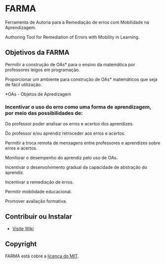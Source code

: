 # FARMA

Ferramenta de Autoria para a Remediação de erros com Mobilidade na Aprendizagem.

Authoring Tool for Remediation of Errors with Mobility in Learning.

## Objetivos da FARMA 

 Permitir a construção de OAs* para o ensino da matemática por professores leigos em programação.
 
 Proporcionar um ambiente para construção de OAs* matemáticos que seja de fácil utilização.

 *OAs - Objetos de Apredizagem

### Incentivar o uso do erro como uma forma de aprendizagem, por meio das possibilidades de:

Do professor poder analisar os erros e acertos dos aprendizes.

Do professor e/ou aprendiz retroceder aos erros e acertos.

Permitir a troca remota de mensagens entre professores e aprendizes sobre erros e acertos.

Monitorar o desempenho do aprendiz pelo uso de OAs.

Incentivar o desenvolvimento gradual da capacidade de abstração do aprendiz.

Incentivar a remediação de erros.

Permitir mobilidade educacional.

Promover avaliação formativa.

## Contribuir ou Instalar

* [Visite Wiki](https://github.com/dmarczal/FARMA/wiki)

## Copyright

  FARMA está cobre a [licença do MIT](http://opensource.org/licenses/MIT).

